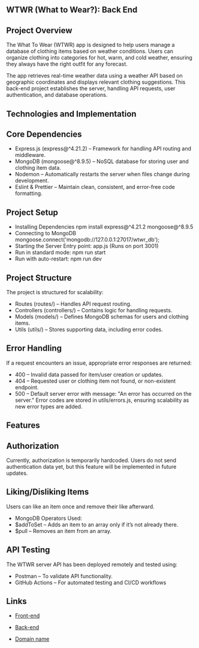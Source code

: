 ## WTWR (What to Wear?): Back End

## Project Overview

The What To Wear (WTWR) app is designed to help users manage a database of clothing items based on weather conditions. Users can organize clothing into categories for hot, warm, and cold weather, ensuring they always have the right outfit for any forecast.

The app retrieves real-time weather data using a weather API based on geographic coordinates and displays relevant clothing suggestions. This back-end project establishes the server, handling API requests, user authentication, and database operations.

## Technologies and Implementation

## Core Dependencies

- Express.js (express@^4.21.2) – Framework for handling API routing and middleware.
- MongoDB (mongoose@^8.9.5) – NoSQL database for storing user and clothing item data.
- Nodemon – Automatically restarts the server when files change during development.
- Eslint & Prettier – Maintain clean, consistent, and error-free code formatting.

## Project Setup

- Installing Dependencies
  npm install express@^4.21.2 mongoose@^8.9.5
- Connecting to MongoDB
  mongoose.connect('mongodb://127.0.0.1:27017/wtwr_db');
- Starting the Server
  Entry point: app.js (Runs on port 3001)
- Run in standard mode: npm run start
- Run with auto-restart: npm run dev

## Project Structure

The project is structured for scalability:

- Routes (routes/) – Handles API request routing.
- Controllers (controllers/) – Contains logic for handling requests.
- Models (models/) – Defines MongoDB schemas for users and clothing items.
- Utils (utils/) – Stores supporting data, including error codes.

## Error Handling

If a request encounters an issue, appropriate error responses are returned:

- 400 – Invalid data passed for item/user creation or updates.
- 404 – Requested user or clothing item not found, or non-existent endpoint.
- 500 – Default server error with message: "An error has occurred on the server."
  Error codes are stored in utils/errors.js, ensuring scalability as new error types are added.

## Features

## Authorization

Currently, authorization is temporarily hardcoded. Users do not send authentication data yet, but this feature will be implemented in future updates.

## Liking/Disliking Items

Users can like an item once and remove their like afterward.

- MongoDB Operators Used:
- $addToSet – Adds an item to an array only if it’s not already there.
- $pull – Removes an item from an array.

## API Testing

The WTWR server API has been deployed remotely and tested using:

- Postman – To validate API functionality.
- GitHub Actions – For automated testing and CI/CD workflows

## Links

- [Front-end](https://github.com/Cragbasi/se_project_react)

- [Back-end](https://github.com/Cragbasi/se_project_express)

- [Domain name](www.cragbasi.blinklab.com)

